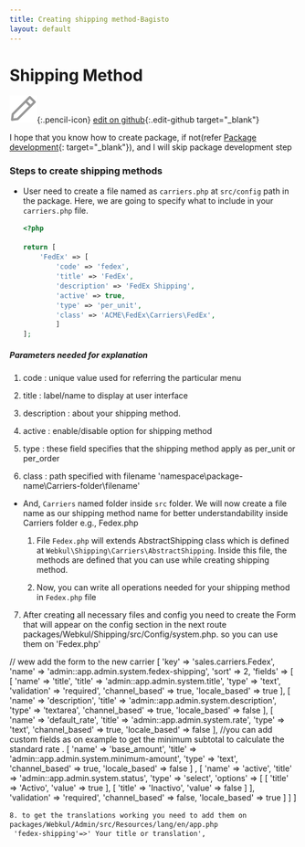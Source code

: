 ```yaml
---
title: Creating shipping method-Bagisto
layout: default
---
```


# Shipping Method


![](assets/images/icons/Icon-Pencil-Large.svg){:.pencil-icon}
[edit on github](https://github.com/bagisto/bagisto-docs/blob/master/create_shipping_method.md){:.edit-github  target="_blank"}

I hope that you know how to create package, if not(refer [Package development](create_package.md){: target="_blank"}), and I will skip package development step

### Steps to create shipping methods

* User need to create a file named as `carriers.php` at `src/config` path in the package. Here, we are going to specify what to include in your `carriers.php` file.

    ```php
    <?php

    return [
        'FedEx' => [
            'code' => 'fedex',
            'title' => 'FedEx',
            'description' => 'FedEx Shipping',
            'active' => true,
            'type' => 'per_unit',
            'class' => 'ACME\FedEx\Carriers\FedEx',
            ]
    ];
    ```

##### Parameters needed for explanation

1. code : unique value used for referring the particular menu

2. title : label/name to display at user interface

3. description : about your shipping method.

4. active : enable/disable option for shipping method

5. type : these field specifies that the shipping method apply as per_unit or
   per_order

6. class : path specified with filename 'namespace\package-name\Carriers-folder\filename'


* And, `Carriers` named folder inside `src` folder. We will now create a file name as our shipping method name for better understandability inside Carriers folder e.g., Fedex.php

    1. File `Fedex.php` will extends AbstractShipping class which is defined at `Webkul\Shipping\Carriers\AbstractShipping`. Inside this file, the methods are defined that you can use while creating shipping method.

    2. Now, you can write all operations needed for your shipping method in `Fedex.php` file
    
 7. After creating all necessary files and config you need to create the Form that will appear on the config section in the next route packages/Webkul/Shipping/src/Config/system.php. so you can use them on 'Fedex.php'
 
 // wew add the form to the new carrier 
    [
        'key' => 'sales.carriers.Fedex',
        'name' => 'admin::app.admin.system.fedex-shipping',
        'sort' => 2,
        'fields' => [
            [
                'name' => 'title',
                'title' => 'admin::app.admin.system.title',
                'type' => 'text',
                'validation' => 'required',
                'channel_based' => true,
                'locale_based' => true
            ], [
                'name' => 'description',
                'title' => 'admin::app.admin.system.description',
                'type' => 'textarea',
                'channel_based' => true,
                'locale_based' => false
            ], [
                'name' => 'default_rate',
                'title' => 'admin::app.admin.system.rate',
                'type' => 'text',
                'channel_based' => true,
                'locale_based' => false
            ],
            //you can add custom fields as on example to get the minimum subtotal to calculate the standard rate .
            [
                'name' => 'base_amount',
                'title' => 'admin::app.admin.system.minimum-amount',
                'type' => 'text',
                'channel_based' => true,
                'locale_based' => false
            ]
            ,  [
                'name' => 'active',
                'title' => 'admin::app.admin.system.status',
                'type' => 'select',
                'options' => [
                    [
                        'title' => 'Activo',
                        'value' => true
                    ], [
                        'title' => 'Inactivo',
                        'value' => false
                    ]
                ],
                'validation' => 'required',
                'channel_based' => false,
                'locale_based' => true
            ]
        ]
    ]
    
    8. to get the translations working you need to add them on packages/Webkul/Admin/src/Resources/lang/en/app.php
     'fedex-shipping'=>' Your title or translation',
